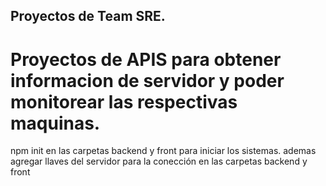 
## Proyectos de Team SRE.
# Proyectos de APIS para obtener informacion de servidor y poder monitorear las respectivas maquinas.

npm init en las carpetas backend y front para iniciar los sistemas.
ademas agregar llaves del servidor para la conección en las carpetas backend y front